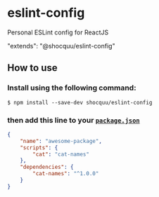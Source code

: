 # eslint-config
Personal ESLint config for ReactJS

"extends": "@shocquu/eslint-config"
## How to use

### Install using the following command:
```
$ npm install --save-dev shocquu/eslint-config
```
### then add this line to your [`package.json`](https://docs.npmjs.com/cli/v8/configuring-npm/package-json)
```json
{
	"name": "awesome-package",
	"scripts": {
		"cat": "cat-names"
	},
	"dependencies": {
		"cat-names": "^1.0.0"
	}
}
```
